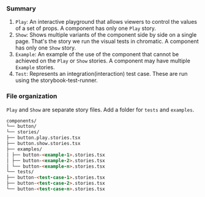 ### Summary

1. `Play`: An interactive playground that allows viewers to control the values of a set of props. A component has only one `Play` story.
2. `Show`: Shows multiple variants of the component side by side on a single page. That's the story we run the visual tests in chromatic. A component has only one `Show` story.
3. `Example`: An example of the use of the component that cannot be achieved on the `Play` or `Show` stories. A component may have multiple `Example` stories.
4. `Test`: Represents an integration(interaction) test case. These are run using the storybook-test-runner.

### File organization

`Play` and `Show` are separate story files. Add a folder for `tests` and `examples`.

```md
components/
└── button/
└── stories/
├── button.play.stories.tsx
├── button.show.stories.tsx
├── examples/
│ ├── button-<example-1>.stories.tsx
│ ├── button-<example-2>.stories.tsx
│ └── button-<example-n>.stories.tsx
└── tests/
├── button-<test-case-1>.stories.tsx
├── button-<test-case-2>.stories.tsx
└── button-<test-case-n>.stories.tsx
```
